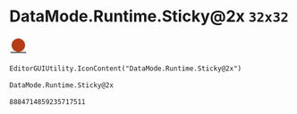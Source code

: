 # DataMode.Runtime.Sticky@2x `32x32`
<img src="/img/DataMode.Runtime.Sticky@2x.png" width=32 height=32>

``` CSharp
EditorGUIUtility.IconContent("DataMode.Runtime.Sticky@2x")
```
```
DataMode.Runtime.Sticky@2x
```
```
8884714859235717511
```
